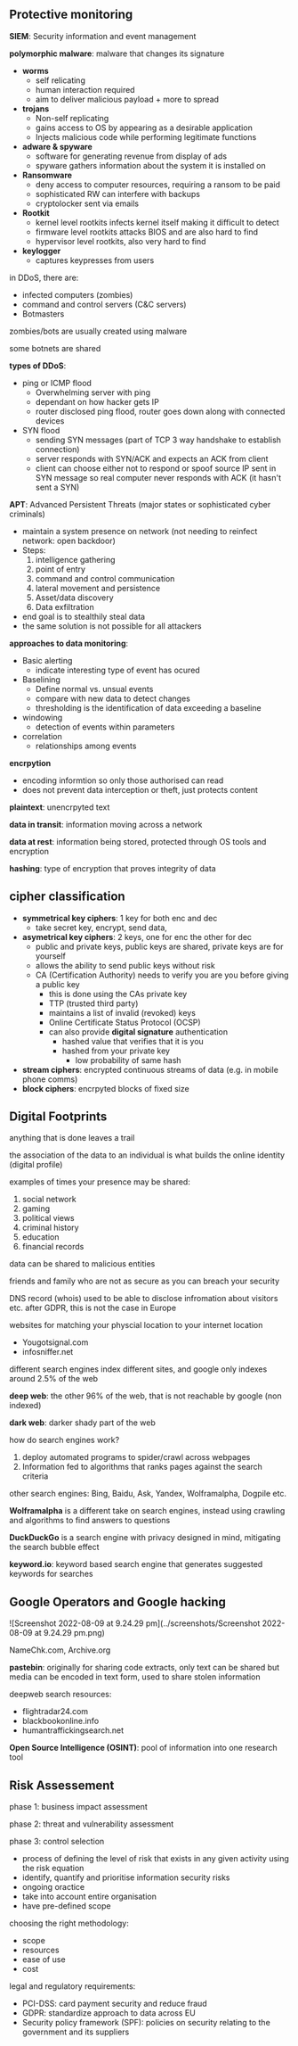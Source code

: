 ## Protective monitoring

**SIEM**: Security information and event management

**polymorphic malware**: malware that changes its signature 

- **worms**
  - self relicating
  - human interaction required
  - aim to deliver malicious payload + more to spread
- **trojans**
  - Non-self replicating
  - gains access to OS by appearing as a desirable application
  - Injects malicious code while performing legitimate functions 
- **adware & spyware**
  - software for generating revenue from display of ads
  - spyware gathers information about the system it is installed on
- **Ransomware**
  - deny access to computer resources, requiring a ransom to be paid
  - sophisticated RW can interfere with backups
  - cryptolocker sent via emails
- **Rootkit**
  - kernel level rootkits infects kernel itself making it difficult to detect
  - firmware level rootkits attacks BIOS and are also hard to find
  - hypervisor level rootkits, also very hard to find
- **keylogger**
  - captures keypresses from users

in DDoS, there are:

- infected computers (zombies)
- command and control servers (C&C servers)
- Botmasters

zombies/bots are usually created using malware

some botnets are shared

**types of DDoS**:

- ping or ICMP flood
  - Overwhelming server with ping
  - dependant on how hacker gets IP
  - router disclosed ping flood, router goes down along with connected devices
- SYN flood
  - sending SYN messages (part of TCP 3 way handshake to establish connection)
  - server responds with SYN/ACK and expects an ACK from client
  - client can choose either not to respond or spoof source IP sent in SYN message so real computer never responds with ACK (it hasn't sent a SYN)

**APT**: Advanced Persistent Threats (major states or sophisticated cyber criminals)

- maintain a system presence on network (not needing to reinfect network: open backdoor)
- Steps:
  1. intelligence gathering
  2. point of entry
  3. command and control communication
  4. lateral movement and persistence 
  5. Asset/data discovery
  6. Data exfiltration
- end goal is to stealthily steal data
- the same solution is not possible for all attackers

**approaches to data monitoring**: 

- Basic alerting
  - indicate interesting type of event has ocured
- Baselining 
  - Define normal vs. unsual events
  - compare with new data to detect changes
  - thresholding is the identification of data exceeding a baseline 
- windowing 
  - detection of events within parameters
- correlation
  - relationships among events

**encrpytion**

- encoding informtion so only those authorised can read
- does not prevent data interception or theft, just protects content

**plaintext**: unencrpyted text

**data in transit**: information moving across a network

**data at rest**: information being stored, protected through OS tools and encryption

**hashing**: type of encryption that proves integrity of data

## cipher classification

- **symmetrical key ciphers**: 1 key for both enc and dec
  - take secret key, encrypt, send data,
- **asymetrical key ciphers**: 2 keys, one for enc the other for dec
  - public and private keys, public keys are shared, private keys are for yourself
  - allows the ability to send public keys without risk
  - CA (Certification Authority) needs to verify you are you before giving a public key
    - this is done using the CAs private key
    - TTP (trusted third party)
    - maintains a list of invalid (revoked) keys
    - Online Certificate Status Protocol (OCSP)
    - can also provide **digital signature** authentication
      - hashed value that verifies that it is you
      - hashed from your private key
        - low probability of same hash 
- **stream ciphers**: encrypted continuous streams of data (e.g. in mobile phone comms)
- **block ciphers**: encrpyted blocks of fixed size

## Digital Footprints

anything that is done leaves a trail

the association of the data to an individual is what builds the online identity (digital profile)

examples of times your presence may be shared:

1. social network
2. gaming
3. political views
4. criminal history
5. education
6. financial records

data can be shared to malicious entities

friends and family who are not as secure as you can breach your security

DNS record (whois) used to be able to disclose infromation about visitors etc. after GDPR, this is not the case in Europe

websites for matching your physcial location to your internet location

- Yougotsignal.com
- infosniffer.net

different search engines index different sites, and google only indexes around 2.5% of the web

**deep web**: the other 96% of the web, that is not reachable by google (non indexed)

**dark web**: darker shady part of the web

how do search engines work?

1. deploy automated programs to spider/crawl across webpages
2. Information fed to algorithms that ranks pages against the search criteria

other search engines: Bing, Baidu, Ask, Yandex, Wolframalpha, Dogpile etc.

**Wolframalpha** is a different take on search engines, instead using crawling and algorithms to find answers to questions 

**DuckDuckGo** is a search engine with privacy designed in mind, mitigating the search bubble effect

**keyword.io**: keyword based search engine that generates suggested keywords for searches

## Google Operators and Google hacking

![Screenshot 2022-08-09 at 9.24.29 pm](../screenshots/Screenshot 2022-08-09 at 9.24.29 pm.png)

NameChk.com, Archive.org

**pastebin**: originally for sharing code extracts, only text can be shared but media can be encoded in text form, used to share stolen information

deepweb search resources:

- flightradar24.com
- blackbookonline.info
- humantraffickingsearch.net

**Open Source Intelligence (OSINT)**: pool of information into one research tool

## Risk Assessement

phase 1: business impact assessment

phase 2: threat and vulnerability assessment

phase 3: control selection

- process of defining the level of risk that exists in any given activity using the risk equation
- identify, quantify and prioritise information security risks
- ongoing oractice
- take into account entire organisation
- have pre-defined scope

choosing the right methodology:

- scope
- resources
- ease of use
- cost

legal and regulatory requirements:

- PCI-DSS: card payment security and reduce fraud
- GDPR: standardize approach to data across EU
- Security policy framework (SPF): policies on security relating to the government and its suppliers














